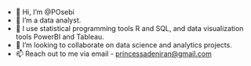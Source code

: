 - 👋 Hi, I’m @POsebi
- 👀 I’m a data analyst.
- 🌱 I use statistical programming tools R and SQL, and data visualization tools PowerBI and Tableau.
- 💞️ I’m looking to collaborate on data science and analytics projects.
- 📫 Reach out to me via email - princessadeniran@gmail.com 
